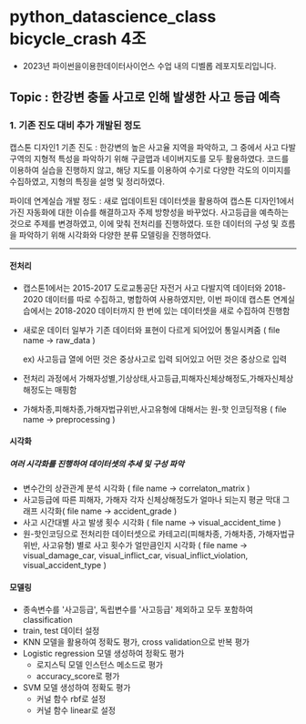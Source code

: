 # python_datascience_class bicycle_crash 4조
- 2023년 파이썬을이용한데이터사이언스 수업 내의 디벨롭 레포지토리입니다.

## Topic : 한강변 충돌 사고로 인해 발생한 사고 등급 예측

### 1. 기존 진도 대비 추가 개발된 정도
캡스톤 디자인1 기존 진도 : 한강변의 높은 사고율 지역을 파악하고, 그 중에서 사고 다발 구역의 지형적 특성을 파악하기 위해 구글맵과 네이버지도를 모두 활용하였다. 
코드를 이용하여 실습을 진행하지 않고, 해당 지도를 이용하여 수기로 다양한 각도의 이미지를 수집하였고, 지형의 특징을 설명 및 정리하였다.

파이데 연계실습 개발 정도 : 새로 업데이트된 데이터셋을 활용하여 캡스톤 디자인1에서 가진 자동화에 대한 이슈를 해결하고자 주제 방향성을 바꾸었다. 
사고등급을 예측하는 것으로 주제를 변경하였고, 이에 맞춰 전처리를 진행하였다. 또한 데이터의 구성 및 흐름을 파악하기 위해 시각화와 다양한 분류 모델링을 진행하였다.

------------------------------------------------------------------------------------------------------------------------------------------


#### 전처리
- 캡스톤1에서는 2015-2017 도로교통공단 자전거 사고 다발지역 데이터와 2018-2020 데이터를 따로 수집하고, 병합하여 사용하였지만,
이번 파이데 캡스톤 연계실습에서는 2018-2020 데이터까지 한 번에 있는 데이터셋을 새로 수집하여 진행함
- 새로운 데이터 일부가 기존 데이터와 표현이 다르게 되어있어 통일시켜줌
  ( file name -> raw_data )

  ex) 사고등급 열에 어떤 것은 중상사고로 입력 되어있고 어떤 것은 중상으로 입력

- 전처리 과정에서 가해자성별,기상상태,사고등급,피해자신체상해정도,가해자신체상해정도는 매핑함
- 가해차종,피해차종,가해자법규위반,사고유형에 대해서는 원-핫 인코딩적용
  ( file name -> preprocessing )

#### 시각화
##### 여러 시각화를 진행하여 데이터셋의 추세 및 구성 파악
- 변수간의 상관관계 분석 시각화 ( file name -> correlaton_matrix )
- 사고등급에 따른 피해자, 가해자 각자 신체상해정도가 얼마나 되는지 평균 막대 그래프 시각화( file name -> accident_grade )
- 사고 시간대별 사고 발생 횟수 시각화 ( file name -> visual_accident_time )
- 원-핫인코딩으로 전처리한 데이터셋으로 카테고리(피해차종, 가해차종, 가해자법규위반, 사고유형) 별로 사고 횟수가 얼만큼인지 시각화 ( file name -> visual_damage_car, visual_inflict_car, visual_inflict_violation, visual_accident_type ) 

#### 모델링
- 종속변수를 '사고등급', 독립변수를 '사고등급' 제외하고 모두 포함하여 classification
- train, test 데이터 설정
- KNN 모델을 활용하여 정확도 평가, cross validation으로 반복 평가
- Logistic regression 모델 생성하여 정확도 평가
  - 로지스틱 모델 인스턴스 메소드로 평가
  - accuracy_score로 평가
- SVM 모델 생성하여 정확도 평가
  - 커널 함수 rbf로 설정
  - 커널 함수 linear로 설정
